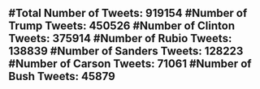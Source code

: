#Total Number of Tweets: 919154 
#Number of Trump Tweets: 450526
#Number of Clinton Tweets: 375914
#Number of Rubio Tweets: 138839
#Number of Sanders Tweets: 128223
#Number of Carson Tweets: 71061
#Number of Bush Tweets: 45879
---
